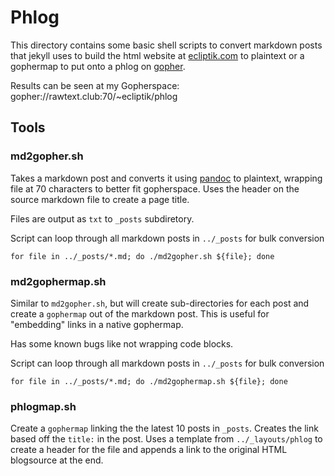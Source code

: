# Phlog

This directory contains some basic shell scripts to convert markdown posts that jekyll uses to build the html website at [ecliptik.com](https://www.ecliptik.com) to plaintext or a gophermap to put onto a phlog on [gopher](https://en.wikipedia.org/wiki/Gopher_(protocol)).

Results can be seen at my Gopherspace: gopher://rawtext.club:70/~ecliptik/phlog

## Tools

### md2gopher.sh

Takes a markdown post and converts it using [pandoc](https://pandoc.org) to plaintext, wrapping file at 70 characters to better fit gopherspace. Uses the header on the source markdown file to create a page title.

Files are output as `txt` to `_posts` subdiretory.

Script can loop through all markdown posts in `../_posts` for bulk conversion

```
for file in ../_posts/*.md; do ./md2gopher.sh ${file}; done
```

### md2gophermap.sh

Similar to `md2gopher.sh`, but will create sub-directories for each post and create a `gophermap` out of the markdown post. This is useful for "embedding" links in a native gophermap.

Has some known bugs like not wrapping code blocks.

Script can loop through all markdown posts in `../_posts` for bulk conversion
```
for file in ../_posts/*.md; do ./md2gophermap.sh ${file}; done
```


### phlogmap.sh

Create a `gophermap` linking the the latest 10 posts in `_posts`. Creates the link based off the `title:` in the post. Uses a template from `../_layouts/phlog` to create a header for the file and appends a link to the original HTML blogsource at the end.
